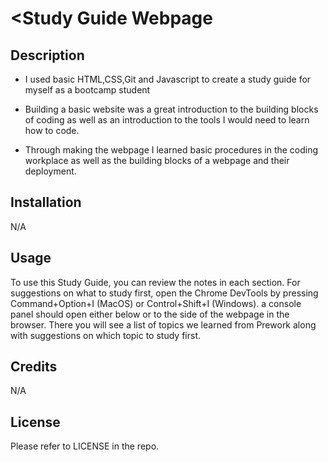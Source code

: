 # <Study Guide Webpage

## Description

- I used basic HTML,CSS,Git and Javascript to create a study guide for myself as a bootcamp student

- Building a basic website was a great introduction to the building blocks of coding as well as an introduction to the tools I would need to learn how to code.

- Through making the webpage I learned basic procedures in the coding workplace as well as the building blocks of a webpage and their deployment.

## Installation

N/A

## Usage

To use this Study Guide, you can review the notes in each section. For suggestions on what to study first, open the Chrome DevTools by pressing Command+Option+I (MacOS) or Control+Shift+I (Windows). a console panel should open either below or to the side of the webpage in the browser. There you will see a list of topics we learned from Prework along with suggestions on which topic to study first.

## Credits

N/A

## License

Please refer to LICENSE in the repo.